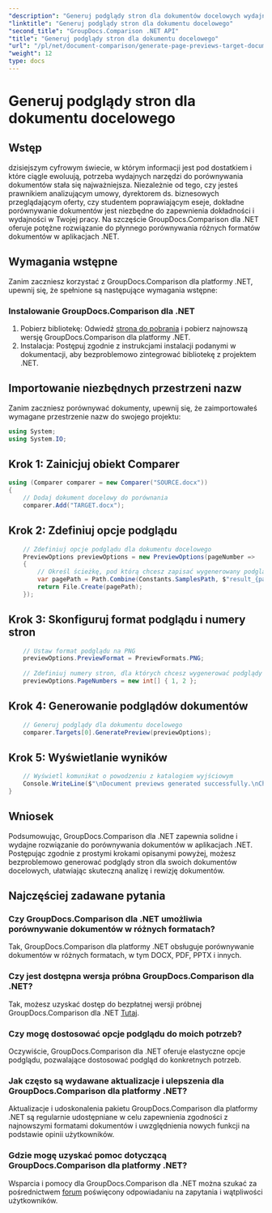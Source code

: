 ```yaml
---
"description": "Generuj podglądy stron dla dokumentów docelowych wydajnie za pomocą GroupDocs.Comparison dla .NET. Postępuj zgodnie z naszym przewodnikiem krok po kroku, aby bezproblemowo porównywać dokumenty."
"linktitle": "Generuj podglądy stron dla dokumentu docelowego"
"second_title": "GroupDocs.Comparison .NET API"
"title": "Generuj podglądy stron dla dokumentu docelowego"
"url": "/pl/net/document-comparison/generate-page-previews-target-document/"
"weight": 12
type: docs
---
```

# Generuj podglądy stron dla dokumentu docelowego

## Wstęp
dzisiejszym cyfrowym świecie, w którym informacji jest pod dostatkiem i które ciągle ewoluują, potrzeba wydajnych narzędzi do porównywania dokumentów stała się najważniejsza. Niezależnie od tego, czy jesteś prawnikiem analizującym umowy, dyrektorem ds. biznesowych przeglądającym oferty, czy studentem poprawiającym eseje, dokładne porównywanie dokumentów jest niezbędne do zapewnienia dokładności i wydajności w Twojej pracy. Na szczęście GroupDocs.Comparison dla .NET oferuje potężne rozwiązanie do płynnego porównywania różnych formatów dokumentów w aplikacjach .NET.
## Wymagania wstępne
Zanim zaczniesz korzystać z GroupDocs.Comparison dla platformy .NET, upewnij się, że spełnione są następujące wymagania wstępne:
### Instalowanie GroupDocs.Comparison dla .NET
1. Pobierz bibliotekę: Odwiedź [strona do pobrania](https://releases.groupdocs.com/comparison/net/) i pobierz najnowszą wersję GroupDocs.Comparison dla platformy .NET.
2. Instalacja: Postępuj zgodnie z instrukcjami instalacji podanymi w dokumentacji, aby bezproblemowo zintegrować bibliotekę z projektem .NET.

## Importowanie niezbędnych przestrzeni nazw
Zanim zaczniesz porównywać dokumenty, upewnij się, że zaimportowałeś wymagane przestrzenie nazw do swojego projektu:
```csharp
using System;
using System.IO;

```
## Krok 1: Zainicjuj obiekt Comparer
```csharp
using (Comparer comparer = new Comparer("SOURCE.docx"))
{
    // Dodaj dokument docelowy do porównania
    comparer.Add("TARGET.docx");
```
## Krok 2: Zdefiniuj opcje podglądu
```csharp
    // Zdefiniuj opcje podglądu dla dokumentu docelowego
    PreviewOptions previewOptions = new PreviewOptions(pageNumber =>
    {
        // Określ ścieżkę, pod którą chcesz zapisać wygenerowany podgląd strony
        var pagePath = Path.Combine(Constants.SamplesPath, $"result_{pageNumber}.png");
        return File.Create(pagePath);
    });
```
## Krok 3: Skonfiguruj format podglądu i numery stron
```csharp
    // Ustaw format podglądu na PNG
    previewOptions.PreviewFormat = PreviewFormats.PNG;
    
    // Zdefiniuj numery stron, dla których chcesz wygenerować podglądy
    previewOptions.PageNumbers = new int[] { 1, 2 };
```
## Krok 4: Generowanie podglądów dokumentów
```csharp
    // Generuj podglądy dla dokumentu docelowego
    comparer.Targets[0].GeneratePreview(previewOptions);
```
## Krok 5: Wyświetlanie wyników
```csharp
    // Wyświetl komunikat o powodzeniu z katalogiem wyjściowym
    Console.WriteLine($"\nDocument previews generated successfully.\nCheck output in {Directory.GetCurrentDirectory()}.");
}
```

## Wniosek
Podsumowując, GroupDocs.Comparison dla .NET zapewnia solidne i wydajne rozwiązanie do porównywania dokumentów w aplikacjach .NET. Postępując zgodnie z prostymi krokami opisanymi powyżej, możesz bezproblemowo generować podglądy stron dla swoich dokumentów docelowych, ułatwiając skuteczną analizę i rewizję dokumentów.
## Najczęściej zadawane pytania
### Czy GroupDocs.Comparison dla .NET umożliwia porównywanie dokumentów w różnych formatach?
Tak, GroupDocs.Comparison dla platformy .NET obsługuje porównywanie dokumentów w różnych formatach, w tym DOCX, PDF, PPTX i innych.
### Czy jest dostępna wersja próbna GroupDocs.Comparison dla .NET?
Tak, możesz uzyskać dostęp do bezpłatnej wersji próbnej GroupDocs.Comparison dla .NET [Tutaj](https://releases.groupdocs.com/).
### Czy mogę dostosować opcje podglądu do moich potrzeb?
Oczywiście, GroupDocs.Comparison dla .NET oferuje elastyczne opcje podglądu, pozwalające dostosować podgląd do konkretnych potrzeb.
### Jak często są wydawane aktualizacje i ulepszenia dla GroupDocs.Comparison dla platformy .NET?
Aktualizacje i udoskonalenia pakietu GroupDocs.Comparison dla platformy .NET są regularnie udostępniane w celu zapewnienia zgodności z najnowszymi formatami dokumentów i uwzględnienia nowych funkcji na podstawie opinii użytkowników.
### Gdzie mogę uzyskać pomoc dotyczącą GroupDocs.Comparison dla platformy .NET?
Wsparcia i pomocy dla GroupDocs.Comparison dla .NET można szukać za pośrednictwem [forum](https://forum.groupdocs.com/c/comparison/12) poświęcony odpowiadaniu na zapytania i wątpliwości użytkowników.
